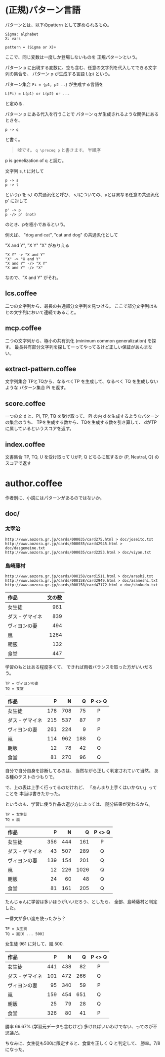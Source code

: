 (正規)パターン言語
===

パターンとは、以下のpattern として定められるもの。

```
Sigma: alphabet
X: vars

pattern = (Sigma or X)+
```

ここで、同じ変数は一度しか登場しないものを 正規パターンという。

パターン p に出現する変数に、空も含む、任意の文字列を代入してできる文字列の集合を、
パターン p が生成する言語 L(p) という。

パターン集合 `Pi = {p1, p2 ..}`
が生成する言語を
```
L(Pi) = L(p1) or L(p2) or ...
```
と定める.

パターン p にある代入を行うことで パターン q が生成されるような関係にあるときを、
```
p -> q
```
と書く。

> 嘘です。
> `q \preceq p`
> と書きます。
> 半順序

p is genelization of q と読む。

文字列 s, t に対して
```
p -> s
p -> t
```
というp を s,t の共通汎化と呼び、
s,tについての、pとは異なる任意の共通汎化 p' に対して

```
p' -> p
p -/> p' (not)
```

のとき、pを極小であるという。

例えば、
"dog and cat",
"cat and dog"
の共通汎化として

"X and Y", "X Y" "X"
がありえる

```
"X Y" -> "X and Y"
"X" -> "X and Y"
"X and Y" -/> "X Y"
"X and Y" -/> "X"
```

なので、"X and Y" がそれ。

lcs.coffee
---

二つの文字列から、最長の共通部分文字列を見つける。
ここで部分文字列はもとの文字列において連続であること。

mcp.coffee
---

二つの文字列から、極小の共有汎化 (minimum common generalization) を探す。
最長共有部分文字列を探してーってやってるけど正しい保証があんまない。

extract-pattern.coffee
---

文字列集合 TPとTQから、なるべくTP を生成して、なるべく TQ を生成しないような
パターン集合 Pi を返す。

score.coffee
---

一つの文 d と、Pi, TP, TQ を受け取って、
Pi の内 d を生成するようなパターンの集合のうち、
TPを生成する数から、TQを生成する数を引き算して、
dがTPに属しているというスコアを返す。

index.coffee
---

文書集合 TP, TQ, U を受け取って
UがP, Q どちらに属するか
{P, Neutral, Q}
のスコアで返す

author.coffee
===

作者別に、小説にはパターンがあるのではないか。

doc/
---

### 太宰治
```
http://www.aozora.gr.jp/cards/000035/card275.html > doc/joseito.txt
http://www.aozora.gr.jp/cards/000035/card42945.html > doc/dasgemeine.txt
http://www.aozora.gr.jp/cards/000035/card2253.html > doc/viyon.txt
```

### 島崎藤村
```
http://www.aozora.gr.jp/cards/000158/card1511.html > doc/arashi.txt
http://www.aozora.gr.jp/cards/000158/card2949.html > doc/asameshi.txt
http://www.aozora.gr.jp/cards/000158/card47172.html > doc/shokudo.txt
```

|  作品          | 文の数 |
|:---------------|-------:|
| 女生徒         |    961 |
| ダス・ゲマイネ |    839 |
| ヴィヨンの妻   |    494 |
| 嵐             |   1264 |
| 朝飯           |    132 |
| 食堂           |    447 |

学習のもとはある程度多くて、
できれば両者バランスを取った方がいいだろう。

```
TP = ヴィヨンの妻
TQ = 食堂
```

|  作品          |  P  |  N  |  Q  | P <> Q |
|:---------------|----:|----:|----:|:------:|
| 女生徒         | 178 | 708 |  75 |   P    |
| ダス・ゲマイネ | 215 | 537 |  87 |   P    |
| ヴィヨンの妻   | 261 | 224 |   9 |   P    |
| 嵐             | 114 | 962 | 188 |   Q    |
| 朝飯           |  12 |  78 |  42 |   Q    |
| 食堂           |  81 | 270 |  96 |   Q    |

自分で自分自身を診断してるのは、
当然ながら正しく判定されていて当然。
ある種のテストのつもりで。

で、上の表は上手く行ってるのだけれど、
「あんまり上手くはいかない」ってことを
本当は書きたかった。

というのも、学習に使う作品の選び方によっては、
随分結果が変わるから。


```
TP = 女生徒
TQ = 嵐
```

|  作品          |  P  |  N  |  Q  | P <> Q |
|:---------------|----:|----:|----:|:------:|
| 女生徒         | 356 | 444 | 161 | P |
| ダス・ゲマイネ | 43 | 507 | 289 | Q |
| ヴィヨンの妻   | 139 | 154 | 201 | Q |
| 嵐             | 12 | 226 | 1026 | Q |
| 朝飯           | 24 | 60 | 48 | Q |
| 食堂           | 81 | 161 | 205 | Q |

たんじゅんに学習は多いほうがいいだろう、としたら、
全部、島崎藤村と判定した。

一番文が多い嵐を使ったから？

```
TP = 女生徒
TQ = 嵐[0 ... 500]
```

女生徒 961 に対して、嵐 500.


|  作品          |  P  |  N  |  Q  | P <> Q |
|:---------------|----:|----:|----:|:------:|
| 女生徒         | 441 | 438 |  82 | P |
| ダス・ゲマイネ | 101 | 472 | 266 | Q |
| ヴィヨンの妻   |  95 | 340 |  59 | P |
| 嵐             | 159 | 454 | 651 | Q |
| 朝飯           |  25 |  79 |  28 | Q |
| 食堂           | 326 |  80 |  41 | P |

勝率 66.67% (学習元データも含むけど)
多ければいいわけでない、ってのが不思議だ。

ちなみに、女生徒も500に限定すると、食堂を正しく Q と判定して、 勝率。7/8 になった。


